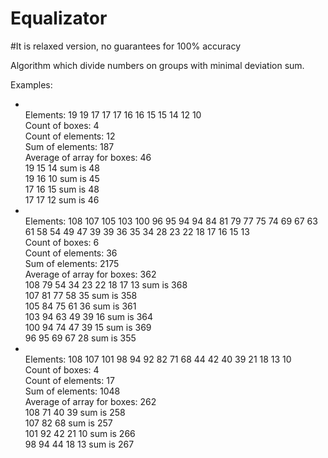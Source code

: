 # Equalizator
#It is relaxed version, no guarantees for 100% accuracy

Algorithm which divide numbers on groups with minimal deviation sum.

Examples:

<ul>
<li><br>
Elements: 19 19 17 17 17 16 16 15 15 14 12 10 <br>
Count of boxes: 4<br>
Count of elements: 12<br>
Sum of elements: 187<br>
Average of array for boxes: 46<br>
19 15 14 sum is 48<br>
19 16 10 sum is 45<br>
17 16 15 sum is 48<br>
17 17 12 sum is 46<br>
</li>
<li><br>
Elements: 108 107 105 103 100 96 95 94 94 84 81 79 77 75 74 69 67 63 61 58 54 49 47 39 39 36 35 34 28 23 22 18 17 16 15 13 <br>
Count of boxes: 6 <br>
Count of elements: 36<br>
Sum of elements: 2175<br>
Average of array for boxes: 362<br>
108 79 54 34 23 22 18 17 13 sum is 368<br>
107 81 77 58 35 sum is 358<br>
105 84 75 61 36 sum is 361<br>
103 94 63 49 39 16 sum is 364<br>
100 94 74 47 39 15 sum is 369<br>
96 95 69 67 28 sum is 355<br>
</li>
<li><br>
Elements: 108 107 101 98 94 92 82 71 68 44 42 40 39 21 18 13 10 <br>
Count of boxes: 4 <br>
Count of elements: 17 <br>
Sum of elements: 1048 <br>
Average of array for boxes: 262 <br>
108 71 40 39 sum is 258 <br>
107 82 68 sum is 257 <br>
101 92 42 21 10 sum is 266 <br>
98 94 44 18 13 sum is 267 <br>
</li>
</ul>
